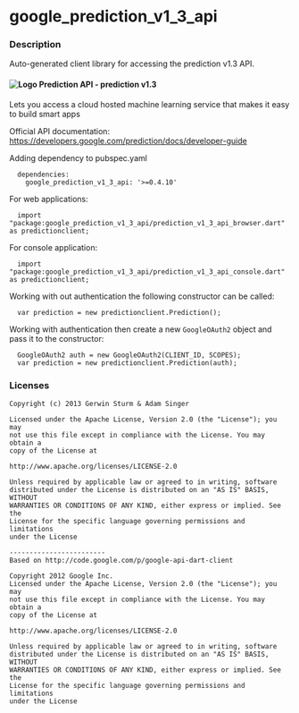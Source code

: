 # google_prediction_v1_3_api

### Description

Auto-generated client library for accessing the prediction v1.3 API.

#### ![Logo](http://www.google.com/images/icons/feature/predictionapi-16.png) Prediction API - prediction v1.3

Lets you access a cloud hosted machine learning service that makes it easy to build smart apps

Official API documentation: https://developers.google.com/prediction/docs/developer-guide

Adding dependency to pubspec.yaml

```
  dependencies:
    google_prediction_v1_3_api: '>=0.4.10'
```

For web applications:

```
  import "package:google_prediction_v1_3_api/prediction_v1_3_api_browser.dart" as predictionclient;
```

For console application:

```
  import "package:google_prediction_v1_3_api/prediction_v1_3_api_console.dart" as predictionclient;
```

Working with out authentication the following constructor can be called:

```
  var prediction = new predictionclient.Prediction();
```

Working with authentication then create a new `GoogleOAuth2` object and pass it to the constructor:


```
  GoogleOAuth2 auth = new GoogleOAuth2(CLIENT_ID, SCOPES);
  var prediction = new predictionclient.Prediction(auth);
```

### Licenses

```
Copyright (c) 2013 Gerwin Sturm & Adam Singer

Licensed under the Apache License, Version 2.0 (the "License"); you may 
not use this file except in compliance with the License. You may obtain a 
copy of the License at

http://www.apache.org/licenses/LICENSE-2.0

Unless required by applicable law or agreed to in writing, software
distributed under the License is distributed on an "AS IS" BASIS, WITHOUT
WARRANTIES OR CONDITIONS OF ANY KIND, either express or implied. See the
License for the specific language governing permissions and limitations 
under the License

------------------------
Based on http://code.google.com/p/google-api-dart-client

Copyright 2012 Google Inc.
Licensed under the Apache License, Version 2.0 (the "License"); you may 
not use this file except in compliance with the License. You may obtain a
copy of the License at

http://www.apache.org/licenses/LICENSE-2.0

Unless required by applicable law or agreed to in writing, software
distributed under the License is distributed on an "AS IS" BASIS, WITHOUT
WARRANTIES OR CONDITIONS OF ANY KIND, either express or implied. See the
License for the specific language governing permissions and limitations 
under the License

```
